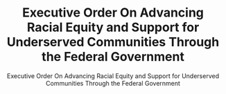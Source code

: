 ---
layout: resources-landing
title: "Executive Order On Advancing Racial Equity and Support for Underserved Communities Through the Federal Government"
subtitle: "Executive Order On Advancing Racial Equity and Support for Underserved Communities Through the Federal Government"
filters: federal-financial-assistance uniform-guidance-2-cfr-200 executive-order external 2021
external_link: https://www.whitehouse.gov/briefing-room/presidential-actions/2021/01/20/executive-order-advancing-racial-equity-and-support-for-underserved-communities-through-the-federal-government/
---